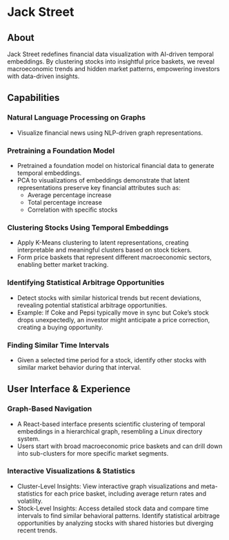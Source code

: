 # Jack Street
## About
Jack Street redefines financial data visualization with AI-driven temporal embeddings. By clustering stocks into insightful price baskets, we reveal macroeconomic trends and hidden market patterns, empowering investors with data-driven insights.

## Capabilities
### Natural Language Processing on Graphs
- Visualize financial news using NLP-driven graph representations.
### Pretraining a Foundation Model
- Pretrained a foundation model on historical financial data to generate temporal embeddings.
- PCA to visualizations of embeddings demonstrate that latent representations preserve key financial attributes such as:
    - Average percentage increase
    - Total percentage increase
    - Correlation with specific stocks
### Clustering Stocks Using Temporal Embeddings
- Apply K-Means clustering to latent representations, creating interpretable and meaningful clusters based on stock tickers.
- Form price baskets that represent different macroeconomic sectors, enabling better market tracking.
### Identifying Statistical Arbitrage Opportunities
- Detect stocks with similar historical trends but recent deviations, revealing potential statistical arbitrage opportunities.
- Example: If Coke and Pepsi typically move in sync but Coke’s stock drops unexpectedly, an investor might anticipate a price correction, creating a buying opportunity.
### Finding Similar Time Intervals
- Given a selected time period for a stock, identify other stocks with similar market behavior during that interval.

## User Interface & Experience
### Graph-Based Navigation
- A React-based interface presents scientific clustering of temporal embeddings in a hierarchical graph, resembling a Linux directory system.
- Users start with broad macroeconomic price baskets and can drill down into sub-clusters for more specific market segments.
### Interactive Visualizations & Statistics
- Cluster-Level Insights: View interactive graph visualizations and meta-statistics for each price basket, including average return rates and volatility.
- Stock-Level Insights: Access detailed stock data and compare time intervals to find similar behavioral patterns.
Identify statistical arbitrage opportunities by analyzing stocks with shared histories but diverging recent trends.
